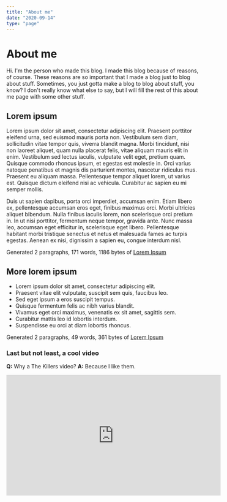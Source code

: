 ```yaml
---
title: "About me"
date: "2020-09-14"
type: "page"
---
```


# About me

Hi. I'm the person who made this blog. I made this blog because of reasons, of course. These reasons are so important that I made a blog just to blog about stuff. Sometimes, you just gotta make a blog to blog about stuff, you know? I don't really know what else to say, but I will fill the rest of this about me page with some other stuff.

## Lorem ipsum

Lorem ipsum dolor sit amet, consectetur adipiscing elit. Praesent porttitor eleifend urna, sed euismod mauris porta non. Vestibulum sem diam, sollicitudin vitae tempor quis, viverra blandit magna. Morbi tincidunt, nisi non laoreet aliquet, quam nulla placerat felis, vitae aliquam mauris elit in enim. Vestibulum sed lectus iaculis, vulputate velit eget, pretium quam. Quisque commodo rhoncus ipsum, et egestas est molestie in. Orci varius natoque penatibus et magnis dis parturient montes, nascetur ridiculus mus. Praesent eu aliquam massa. Pellentesque tempor aliquet lorem, ut varius est. Quisque dictum eleifend nisi ac vehicula. Curabitur ac sapien eu mi semper mollis.

Duis ut sapien dapibus, porta orci imperdiet, accumsan enim. Etiam libero ex, pellentesque accumsan eros eget, finibus maximus orci. Morbi ultricies aliquet bibendum. Nulla finibus iaculis lorem, non scelerisque orci pretium in. In ut nisi porttitor, fermentum neque tempor, gravida ante. Nunc massa leo, accumsan eget efficitur in, scelerisque eget libero. Pellentesque habitant morbi tristique senectus et netus et malesuada fames ac turpis egestas. Aenean ex nisi, dignissim a sapien eu, congue interdum nisl.

Generated 2 paragraphs, 171 words, 1186 bytes of [Lorem Ipsum](https://www.lipsum.com/)

## More lorem ipsum

-   Lorem ipsum dolor sit amet, consectetur adipiscing elit.
-   Praesent vitae elit vulputate, suscipit sem quis, faucibus leo.
-   Sed eget ipsum a eros suscipit tempus.
-   Quisque fermentum felis ac nibh varius blandit.
-   Vivamus eget orci maximus, venenatis ex sit amet, sagittis sem.
-   Curabitur mattis leo id lobortis interdum.
-   Suspendisse eu orci at diam lobortis rhoncus.

Generated 2 paragraphs, 49 words, 361 bytes of [Lorem Ipsum](https://www.lipsum.com/)

### Last but not least, a cool video

**Q:** Why a The Killers video?
**A:** Because I like them.

<iframe width="560" height="315" src="https://www.youtube-nocookie.com/embed/gGdGFtwCNBE" frameborder="0" allow="accelerometer; autoplay; clipboard-write; encrypted-media; gyroscope; picture-in-picture" allowfullscreen></iframe>
